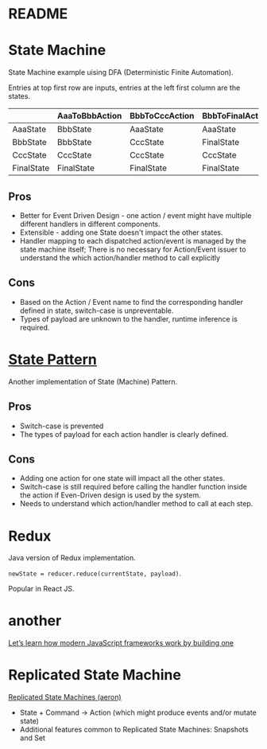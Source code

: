 README
====

# State Machine

State Machine example uising DFA (Deterministic Finite Automation).

Entries at top first row are inputs, entries at the left first column are the states.

|            | AaaToBbbAction | BbbToCccAction | BbbToFinalAction | CccToFinalAction | Others     |
|------------|----------------|----------------|------------------|------------------|------------|
| AaaState   | BbbState       | AaaState       | AaaState         | AaaState         | AaaState   |
| BbbState   | BbbState       | CccState       | FinalState       | BbbState         | BbbState   |
| CccState   | CccState       | CccState       | CccState         | FinalState       | CccState   |
| FinalState | FinalState     | FinalState     | FinalState       | FinalState       | FinalState |

## Pros
- Better for Event Driven Design - one action / event might have multiple different handlers in different components. 
- Extensible - adding one State doesn't impact the other states.
- Handler mapping to each dispatched action/event is managed by the state machine itself; There is no necessary for Action/Event issuer to understand the which action/handler method to call explicitly
## Cons
- Based on the Action / Event name to find the corresponding handler defined in state, switch-case is unpreventable.
- Types of payload are unknown to the handler, runtime inference is required.

# [State Pattern](https://refactoring.guru/design-patterns/state/java/example)

Another implementation of State (Machine) Pattern. 

## Pros
- Switch-case is prevented
- The types of payload for each action handler is clearly defined.
## Cons
- Adding one action for one state will impact all the other states.
- Switch-case is still required before calling the handler function inside the action if Even-Driven design is used by the system.
- Needs to understand which action/handler method to call at each step.

# Redux

Java version of Redux implementation.

`newState = reducer.reduce(currentState, payload)`.

Popular in React JS.

# another
[Let’s learn how modern JavaScript frameworks work by building one](https://nolanlawson.com/2023/12/02/lets-learn-how-modern-javascript-frameworks-work-by-building-one/)

# Replicated State Machine

[Replicated State Machines (aeron)](https://aeron.io/docs/distributed-systems-basics/replicated-state-machines/)

- State + Command -> Action (which might produce events and/or mutate state)
- Additional features common to Replicated State Machines: Snapshots and Set